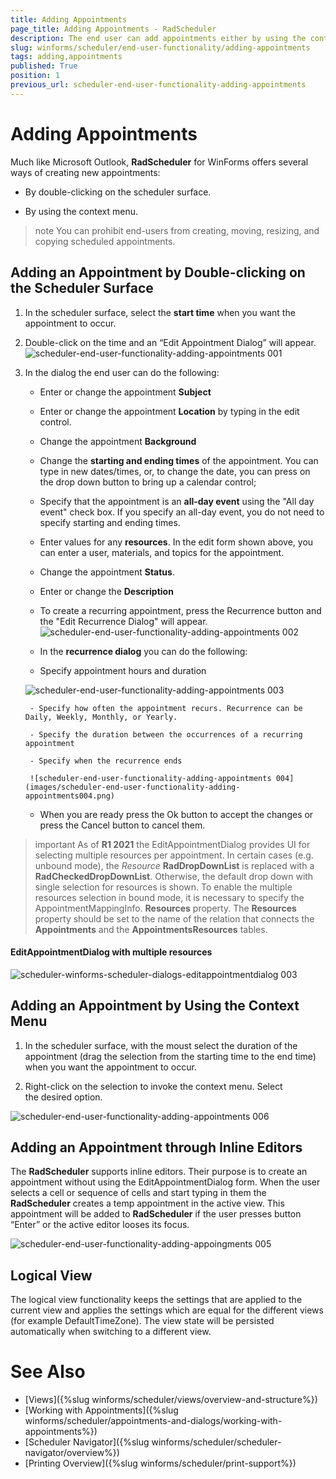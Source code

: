 ```yaml
---
title: Adding Appointments
page_title: Adding Appointments - RadScheduler
description: The end user can add appointments either by using the context menu or by double clicking a cell.
slug: winforms/scheduler/end-user-functionality/adding-appointments
tags: adding,appointments
published: True
position: 1
previous_url: scheduler-end-user-functionality-adding-appointments
---
```


# Adding Appointments

Much like Microsoft Outlook, __RadScheduler__ for WinForms offers several ways of creating new appointments:

* By double-clicking on the scheduler surface.

* By using the context menu.

>note You can prohibit end-users from creating, moving, resizing, and copying scheduled appointments.
>

## Adding an Appointment by Double-clicking on the Scheduler Surface

1. In the scheduler surface, select the __start time__ when you want the appointment to occur.

1. Double-click on the time and an “Edit Appointment Dialog” will appear. 
    ![scheduler-end-user-functionality-adding-appointments 001](images/scheduler-end-user-functionality-adding-appointments001.png)

1. In the dialog the end user can do the following:

    - Enter or change the appointment __Subject__

    - Enter or change the appointment __Location__ by typing in the edit control.

    - Change the appointment __Background__

    - Change the __starting and ending times__ of the appointment. You can type in new dates/times, or, to change the date, you can press on the drop down button to bring up a calendar control;
                    

    - Specify that the appointment is an __all-day event__ using the "All day event" check box. If you specify an all-day event, you do not need to specify starting and ending times.
                    

    - Enter values for any __resources__. In the edit form shown above, you can enter a user, materials, and topics for the appointment.
                    

    - Change the appointment __Status__.
                    

    - Enter or change the __Description__

    - To create a recurring appointment, press the Recurrence button and the "Edit Recurrence Dialog" will appear.
       ![scheduler-end-user-functionality-adding-appointments 002](images/scheduler-end-user-functionality-adding-appointments002.png)

    - In the __recurrence dialog__ you can do the following:

    - Specify appointment hours and duration
     
	![scheduler-end-user-functionality-adding-appointments 003](images/scheduler-end-user-functionality-adding-appointments003.png)

    	- Specify how often the appointment recurs. Recurrence can be Daily, Weekly, Monthly, or Yearly.

    	- Specify the duration between the occurrences of a recurring appointment

    	- Specify when the recurrence ends
    	
        ![scheduler-end-user-functionality-adding-appointments 004](images/scheduler-end-user-functionality-adding-appointments004.png)

    - When you are ready press the Ok button to accept the changes or press the Cancel button to cancel them.

>important As of **R1 2021** the EditAppointmentDialog provides UI for selecting multiple resources per appointment. In certain cases (e.g. unbound mode), the *Resource* **RadDropDownList** is replaced with a **RadCheckedDropDownList**. Otherwise, the default drop down with single selection for resources is shown. To enable the multiple resources selection in bound mode, it is necessary to specify the AppointmentMappingInfo. **Resources** property. The **Resources** property should be set to the name of the relation that connects the **Appointments** and the **AppointmentsResources** tables. 

#### EditAppointmentDialog with multiple resources

![scheduler-winforms-scheduler-dialogs-editappointmentdialog 003](images/scheduler-winforms-scheduler-dialogs-editappointmentdialog003.png)

## Adding an Appointment by Using the Context Menu

1. In the scheduler surface, with the moust select the duration of the appointment (drag the selection from the starting time to the end time) when you want the appointment to occur.

1. Right-click on the selection to invoke the context menu. Select the desired option.

![scheduler-end-user-functionality-adding-appointments 006](images/scheduler-end-user-functionality-adding-appointments006.png)

## Adding an Appointment through Inline Editors

The __RadScheduler__ supports inline editors. Their purpose is to create an appointment without using the EditAppointmentDialog form. When the user selects a cell or sequence of cells and start typing in them the __RadScheduler__ creates a temp appointment in the active view. This appointment will be added to __RadScheduler__ if the user presses button “Enter” or the active editor looses its focus.

![scheduler-end-user-functionality-adding-appoingments 005](images/scheduler-end-user-functionality-adding-appoingments005.png)

## Logical View

The logical view functionality keeps the settings that are applied to the current view and applies the settings which are equal for the different views (for example DefaultTimeZone). The view state will be persisted automatically when switching to a different view.
        
# See Also

* [Views]({%slug winforms/scheduler/views/overview-and-structure%})
* [Working with Appointments]({%slug winforms/scheduler/appointments-and-dialogs/working-with-appointments%})
* [Scheduler Navigator]({%slug winforms/scheduler/scheduler-navigator/overview%})
* [Printing Overview]({%slug winforms/scheduler/print-support%})
